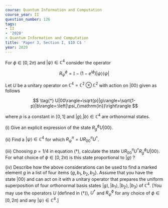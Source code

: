 ```yaml
---
course: Quantum Information and Computation
course_year: II
question_number: 126
tags:
- II
- '2020'
- Quantum Information and Computation
title: 'Paper 3, Section I, $10 C$ '
year: 2020
---
```




For $\phi \in[0,2 \pi)$ and $|\psi\rangle \in \mathbb{C}^{4}$ consider the operator

$$R_{\psi}^{\phi}=\mathbb{I}-\left(1-e^{i \phi}\right)|\psi\rangle\langle\psi|$$

Let $U$ be a unitary operator on $\mathbb{C}^{4}=\mathbb{C}^{2} \otimes \mathbb{C}^{2}$ with action on $|00\rangle$ given as follows

$$
\tag{†}
U|00\rangle=\sqrt{p}|g\rangle+\sqrt{1-p}|b\rangle=:\left|\psi_{\mathrm{in}}\right\rangle
$$

where $p$ is a constant in $[0,1]$ and $|g\rangle,|b\rangle \in \mathbb{C}^{4}$ are orthonormal states.

(i) Give an explicit expression of the state $R_{g}^{\phi} U|00\rangle$.

(ii) Find a $|\psi\rangle \in \mathbb{C}^{4}$ for which $R_{\psi}^{\pi}=U R_{00}^{\pi} U^{\dagger}$.

(iii) Choosing $p=1 / 4$ in equation ($\dagger$), calculate the state $U R_{00}^{\pi} U^{\dagger} R_{g}^{\phi} U|00\rangle$. For what choice of $\phi \in[0,2 \pi)$ is this state proportional to $|g\rangle$ ?

(iv) Describe how the above considerations can be used to find a marked element $g$ in a list of four items $\left\{g, b_{1}, b_{2}, b_{3}\right\}$. Assume that you have the state $|00\rangle$ and can act on it with a unitary operator that prepares the uniform superposition of four orthonormal basis states $|g\rangle,\left|b_{1}\right\rangle,\left|b_{2}\right\rangle,\left|b_{3}\right\rangle$ of $\mathbb{C}^{4}$. [You may use the operators $U$ (defined in (†)), $U^{\dagger}$ and $R_{\psi}^{\phi}$ for any choice of $\phi \in[0,2 \pi)$ and any $|\psi\rangle \in \mathbb{C}^{4}$.]